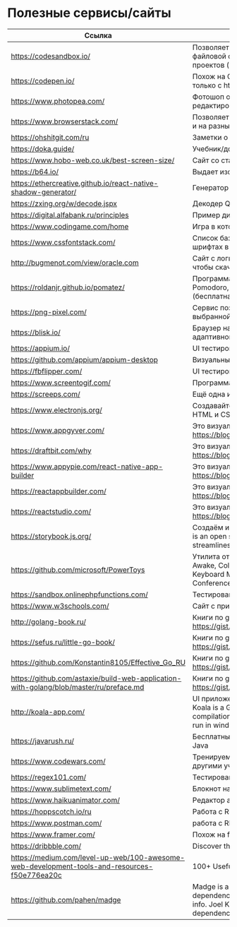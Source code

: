 # Полезные сервисы/сайты


| Ссылка | Описание |
|--|--|
| https://codesandbox.io/ | Позволяет делать frontend проект в браузере, состоит из онлайн файловой структуры и онлайн редактора, есть множество шаблонов проектов (react, angulat, просто html с TS и т.д.) |
| https://codepen.io/ | Похож на CodeSandBox, но в нём только нет файлов и работать можно только с html, css, ts и их препроцессоров (ts, sass, jade и т.п.) |
| https://www.photopea.com/ | Фотошоп онлайн, интерфейс похож на Photoshop, умеет открывать и редактировать PSD |
| https://www.browserstack.com/ | Позволяет тестировать сайты/приложения онлайн в разных браузерах и на разных живых устройствах |
| https://ohshitgit.com/ru | Заметки о гите на "простых" словах |
| https://doka.guide/ | Учебник/документация по html,js,css описанный простыми словами |
| https://www.hobo-web.co.uk/best-screen-size/ | Сайт со статистикой о активных разрешениях экранов |
| https://b64.io/ | Выдает изображение в формате оптимизированного base64 |
| https://ethercreative.github.io/react-native-shadow-generator/ | Генератор теней для React Native |
| https://zxing.org/w/decode.jspx | Декодер QR-кодов |
| https://digital.alfabank.ru/principles | Пример дизайн-бука для веба |
| https://www.codingame.com/home | Игра в которой нужно программировать |
| https://www.cssfontstack.com/ | Список базовых веб-шрифтов, а так же информация о похожих шрифтах в случае отсутствия в системе |
| http://bugmenot.com/view/oracle.com | Сайт с логинами и паролями для входа в Oracle, может понадобиться чтобы скачать Java и при этом нет желания создавать аккаунт |
| https://roldanjr.github.io/pomatez/ | Программа для управления временем, основанное на технике Pomodoro, которое поможет повысить вашу производительность (бесплатная и открытая, если исходники на GitHub) |
| https://png-pixel.com/ | Сервис позволяет создать base64 изображение выбранного размера с выбранной заливкой (есть поддержка прозрачности) |
| https://blisk.io/ | Браузер на движке chromium созданный для удобной мобильной/адаптивной разработки |
| https://appium.io/ | UI тестирование веб-приложений |
| https://github.com/appium/appium-desktop | Визуальный редактор для appium тестирования |
| https://fbflipper.com/ | UI тестирование нативных приложений |
| https://www.screentogif.com/ | Программа для записи экрана |
| https://screeps.com/ | Ещё одна игра (MMO), в которой нужно программировать |
| https://www.electronjs.org/ | Создавайте кросс-платформенные приложения при помощи JavaScript, HTML и CSS |
| https://www.appgyver.com/ | Это визуальные редакторы компонентов React (Из статьи: https://blog.bitsrc.io/react-visual-editors-in-2020-de7759d5d592) |
| https://draftbit.com/why | Это визуальные редакторы компонентов React (Из статьи: https://blog.bitsrc.io/react-visual-editors-in-2020-de7759d5d592) |
| https://www.appypie.com/react-native-app-builder | Это визуальные редакторы компонентов React (Из статьи: https://blog.bitsrc.io/react-visual-editors-in-2020-de7759d5d592) |
| https://reactappbuilder.com/ | Это визуальные редакторы компонентов React (Из статьи: https://blog.bitsrc.io/react-visual-editors-in-2020-de7759d5d592) |
| https://reactstudio.com/ | Это визуальные редакторы компонентов React (Из статьи: https://blog.bitsrc.io/react-visual-editors-in-2020-de7759d5d592) |
| https://storybook.js.org/ | Создаём интерактивный каталог собственных компонентов (Storybook is an open source tool for building UI components and pages in isolation. It streamlines UI development, testing, and documentation.) |
| https://github.com/microsoft/PowerToys | Утилита от Microsoft, добавляющая плюшки в систему, такие как: Awake, Color Picker, FancyZones, File Explorer Add-ons, Image Resizer, Keyboard Manager, PowerRename PowerToys Run, Shortcut Guide, Video Conference Mute (Experimental) |
| https://sandbox.onlinephpfunctions.com/ | Тестирование php кода онлайн |
| https://www.w3schools.com/ | Сайт с примерами и разъяснениями по языкам. |
| http://golang-book.ru/ | Книги по go (отсюда https://gist.github.com/egorsmkv/9df2aef2eddf51986b6d2b5833a4423e) |
| https://sefus.ru/little-go-book/ | Книги по go (отсюда https://gist.github.com/egorsmkv/9df2aef2eddf51986b6d2b5833a4423e) |
| https://github.com/Konstantin8105/Effective_Go_RU | Книги по go (отсюда https://gist.github.com/egorsmkv/9df2aef2eddf51986b6d2b5833a4423e) |
| https://github.com/astaxie/build-web-application-with-golang/blob/master/ru/preface.md | Книги по go (отсюда https://gist.github.com/egorsmkv/9df2aef2eddf51986b6d2b5833a4423e) |
| http://koala-app.com/ | UI приложение для компиляции Less, Sass, Compass and CoffeeScript Koala is a GUI application for Less, Sass, Compass and CoffeeScript compilation, to help web developers to use them more efficiently. Koala can run in windows, linux and mac |
| https://javarush.ru/ | Бесплатные (с частично платным функционалом) онлайн обучение по Java |
| https://www.codewars.com/ | Тренируем навыки программирования соревнуясь в качестве кода с другими участницами |
| https://regex101.com/ | Тестирование регулярок |
| https://www.sublimetext.com/ | Блокнот на стероидах |
| https://www.haikuanimator.com/ | Редактор анимации для веба |
| https://hoppscotch.io/ru | Работа с REST запросами |
| https://www.postman.com/ | работа с REST |
| https://www.framer.com/ | Похож на figma |
| https://dribbble.com/ | Discover the world’s top designers & creatives |
| https://medium.com/level-up-web/100-awesome-web-development-tools-and-resources-f50e776ea20c | 100+ Useful Web Development Tools and Resources |
| https://github.com/pahen/madge | Madge is a developer tool for generating a visual graph of your module dependencies, finding circular dependencies, and giving you other useful info. Joel Kemp's awesome dependency-tree is used for extracting the dependency tree. |

